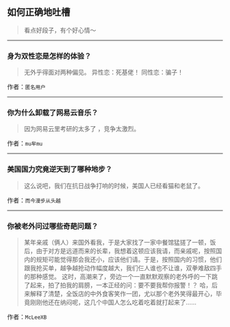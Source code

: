 ## 如何正确地吐槽

> 看点好段子，有个好心情～


 
---

### 身为双性恋是怎样的体验？

> 无外乎得面对两种偏见。
> 异性恋：死基佬！
> 同性恋：骗子！


作者：`匿名用户`

---

### 你为什么卸载了网易云音乐？

> 因为网易云里考研的太多了 ，竞争太激烈。


作者：`mu牟mu`

---

### 美国国力究竟逆天到了哪种地步？

> 这么说吧，我们在抗日战争打响的时候，美国人已经看猫和老鼠了。


作者：`而今漫步从头越`

---

### 你被老外问过哪些奇葩问题？

> 某年亲戚（俩人）来国外看我，于是大家找了一家中餐馆猛搓了一顿，饭后，由于对方是远道而来的长辈，我想着这顿应该我请，而亲戚呢，按照国内的规矩可能觉得那会我还小，应该他们请。于是，按照国内的习惯，他们跟我抢买单，越争越抢动作幅度越大，我们仨人谁也不让谁，双拳难敌四手的那种感觉。
> 这时，高潮来了，旁边一个一直默默观察的老外呼的一下跳了起来，拍了拍我的肩膀，一本正经的问：要不要我帮你报警！？
> 哈，后来解释了清楚，全饭店的中外食客笑作一团，尤以那个老外笑得最开心，毕竟刚刚他还在纳闷呢，这几个中国人怎么吃着吃着就打起来了……


作者：`McLeeXB`